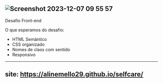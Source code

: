 ![Screenshot 2023-12-07 09 55 57](https://github.com/alinemello29/selfcare/assets/109696840/140a6ac6-344c-428a-bc3a-8cb2784e5f5a)
--------------------------------------
Desafio Front-end 

O que esperamos do desafio:

- HTML Semântico
- CSS organizado
- Nomes de class com sentido
- Responsivo
----------------------------------------

site: https://alinemello29.github.io/selfcare/
----------------------------------------
